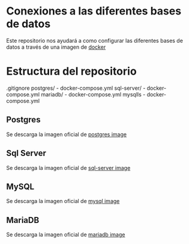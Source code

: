 # Conexiones a las diferentes bases de datos
Este repositorio nos ayudará a como configurar las diferentes bases de datos a través de una imagen de [docker]('https://www.docker.com/products/docker-desktop/')
# Estructura del repositorio
.gitignore
postgres/
    - docker-compose.yml
sql-server/
    - docker-compose.yml
mariadb/
    - docker-compose.yml
mysqlls
    - docker-compose.yml

## Postgres
Se descarga la imagen oficial  de [postgres image](https://hub.docker.com/_/postgres)
## Sql Server
Se descarga la imagen oficial  de [sql-server image](https://hub.docker.com/_/microsoft-mssql-server)
## MySQL
Se descarga la imagen oficial  de [mysql image](https://hub.docker.com/_/mysql)
## MariaDB
Se descarga la imagen oficial  de [mariadb image](https://hub.docker.com/_/mariadb)
